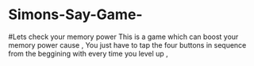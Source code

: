 # Simons-Say-Game-
#Lets check your memory power
This is a game which can boost your memory power cause , 
You just have to tap the four buttons in sequence from the beggining  with every time you level up ,



